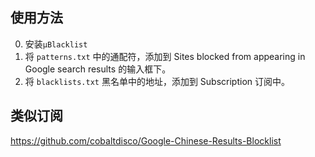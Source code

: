 ## 使用方法

0. 安装`μBlacklist`
1. 将 `patterns.txt` 中的通配符，添加到 Sites blocked from appearing in Google search results 的输入框下。
2. 将 `blacklists.txt` 黑名单中的地址，添加到 Subscription 订阅中。

## 类似订阅

https://github.com/cobaltdisco/Google-Chinese-Results-Blocklist
